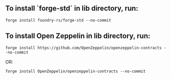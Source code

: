 <div>
    <h2>To install `forge-std` in lib directory, run:</h2>

    
    forge install foundry-rs/forge-std --no-commit
</div>

<div>
    <h2>To install Open Zeppelin in lib directory, run:</h2>

    forge install https://github.com/OpenZeppelin/openzeppelin-contracts --no-commit
</div>

<div>OR:

```
forge install OpenZeppelin/openzeppelin-contracts --no-commit
```
</div>

